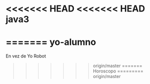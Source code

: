 <<<<<<< HEAD
<<<<<<< HEAD
java3
=====
=======
yo-alumno
=========

En vez de Yo Robot
>>>>>>> origin/master
=======
Horoscopo
=========
>>>>>>> origin/master
